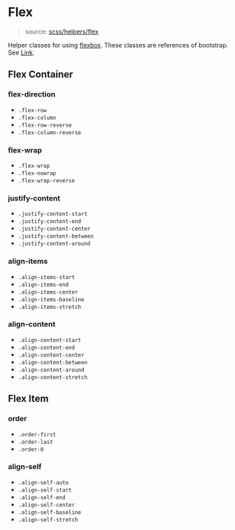 # Flex

> source:  [scss/helpers/flex](../../src/scss/helpers/_flex.scss)

Helper classes for using [flexbox](https://developer.mozilla.org/en-US/docs/Web/CSS/CSS_Flexible_Box_Layout/Using_CSS_flexible_boxes). These classes are references of bootstrap. See [Link](https://getbootstrap.com/docs/4.0/utilities/flex/).

## Flex Container

### flex-direction

- `.flex-row`
- `.flex-column`
- `.flex-row-reverse`
- `.flex-column-reverse`

### flex-wrap

- `.flex-wrap`
- `.flex-nowrap`
- `.flex-wrap-reverse`

### justify-content

- `.justify-content-start`
- `.justify-content-end`
- `.justify-content-center`
- `.justify-content-between`
- `.justify-content-around`

### align-items

- `.align-items-start`
- `.align-items-end`
- `.align-items-center`
- `.align-items-baseline`
- `.align-items-stretch`

### align-content

- `.align-content-start`
- `.align-content-end`
- `.align-content-center`
- `.align-content-between`
- `.align-content-around`
- `.align-content-stretch`

## Flex Item

### order

- `.order-first`
- `.order-last`
- `.order-0`

### align-self

- `.align-self-auto`
- `.align-self-start`
- `.align-self-end`
- `.align-self-center`
- `.align-self-baseline`
- `.align-self-stretch`

